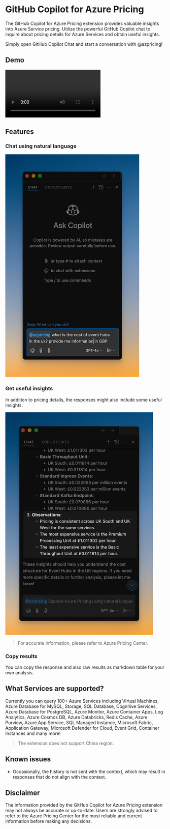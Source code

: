 # GitHub Copilot for Azure Pricing

The GitHub Copilot for Azure Pricing extension provides valuable insights into Azure Service pricing. Utilize the powerful GitHub Copilot chat to inquire about pricing details for Azure Services and obtain useful insights.

Simply open GitHub Copilot Chat and start a conversation with @azpricing!

## Demo

<video src="https://youtu.be/k0p3PtZAx3o"></video>

## Features

### Chat using natural language

![Chat](images/chat.png)

### Get useful insights

In addition to pricing details, the responses might also include some useful insights.

![Insights](images/insights.png)

> For accurate information, please refer to Azure Pricing Center.

### Copy results

You can copy the response and also raw results as markdown table for your own analysis.

## What Services are supported?

Currently you can query 100+ Azure Services including Virtual Machines, Azure Database for MySQL, Storage, SQL Database, Cognitive Services, Azure Database for PostgreSQL, Azure Monitor, Azure Container Apps, Log Analytics, Azure Cosmos DB, Azure Databricks, Redis Cache, Azure Purview, Azure App Service, SQL Managed Instance, Microsoft Fabric, Application Gateway, Microsoft Defender for Cloud, Event Grid, Container Instances and many more!

> The extension does not support China region.

## Known issues

- Occasionally, the history is not sent with the context, which may result in responses that do not align with the context.

## Disclaimer

The information provided by the GitHub Copilot for Azure Pricing extension may not always be accurate or up-to-date. Users are strongly advised to refer to the Azure Pricing Center for the most reliable and current information before making any decisions.
